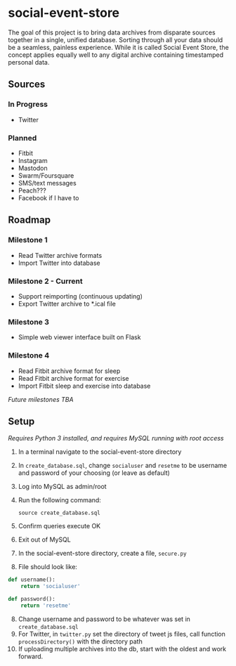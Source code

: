 # social-event-store

The goal of this project is to bring data archives from disparate sources together in a single, unified database. Sorting through all your data should be a seamless, painless experience. While it is called Social Event Store, the concept applies equally well to any digital archive containing timestamped personal data.

## Sources

### In Progress

* Twitter

### Planned

* Fitbit
* Instagram
* Mastodon
* Swarm/Foursquare
* SMS/text messages
* Peach???
* Facebook if I have to

## Roadmap

### Milestone 1

* Read Twitter archive formats
* Import Twitter into database

### Milestone 2 - Current

* Support reimporting (continuous updating)
* Export Twitter archive to *.ical file

### Milestone 3

* Simple web viewer interface built on Flask

### Milestone 4

* Read Fitbit archive format for sleep
* Read Fitbit archive format for exercise
* Import Fitbit sleep and exercise into database

*Future milestones TBA*

## Setup

*Requires Python 3 installed, and requires MySQL running with root access*

1. In a terminal navigate to the social-event-store directory
2. In `create_database.sql`, change `socialuser` and `resetme` to be username and password of your choosing (or leave as default)
2. Log into MySQL as admin/root
3. Run the following command: 

    ```shell script
    source create_database.sql
    ```
4. Confirm queries execute OK
5. Exit out of MySQL
6. In the social-event-store directory, create a file, `secure.py`
7. File should look like:
```python
def username():
    return 'socialuser'

def password():
    return 'resetme'
```
8. Change username and password to be whatever was set in `create_database.sql`
9. For Twitter, in `twitter.py` set the directory of tweet js files, call function `processDirectory()` with the directory path
10. If uploading multiple archives into the db, start with the oldest and work forward.
